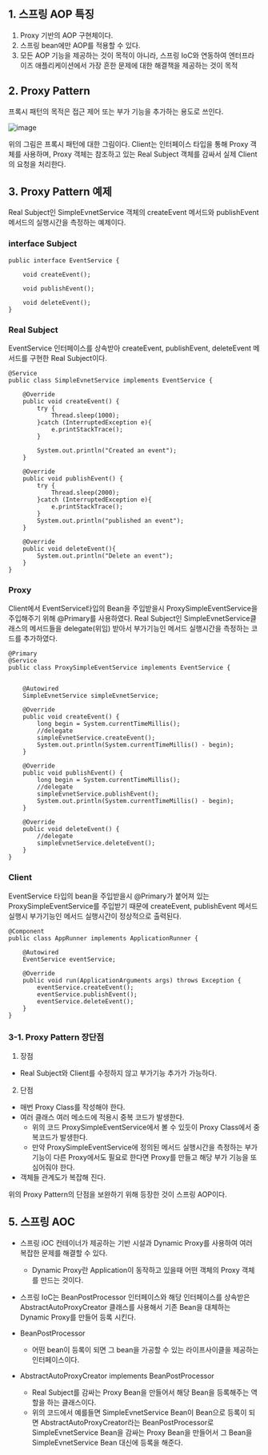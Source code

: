 ## 1. 스프링 AOP 특징
1. Proxy 기반의 AOP 구현체이다.
2. 스프링 bean에만 AOP를 적용할 수 있다.
3. 모든 AOP 기능을 제공하는 것이 목적이 아니라, 스프링 IoC와 연동하여 엔터프라이즈 애플리케이션에서 가장 흔한 문제에 대한 해결책을 제공하는 것이 목적

## 2. Proxy Pattern
프록시 패턴의 목적은 접근 제어 또는 부가 기능을 추가하는 용도로 쓰인다.

![image](https://user-images.githubusercontent.com/31675104/57967394-3f45b180-7999-11e9-8bd2-0b5bb9e4a0be.png)

위의 그림은 프록시 패턴에 대한 그림이다.
Client는 인터페이스 타입을 통해 Proxy 객체를 사용하며, Proxy 객체는 참조하고 있는 Real Subject 객체를 감싸서 실제 Client의 요청을 처리한다.

## 3. Proxy Pattern 예제
Real Subject인 SimpleEvnetService 객체의 createEvent 메서드와 publishEvent 메서드의 실행시간을 측정하는 예제이다.

### interface Subject

```
public interface EventService {

    void createEvent();

    void publishEvent();

    void deleteEvent();
}
```

### Real Subject
EventService 인터페이스를 상속받아 createEvent, publishEvent, deleteEvent 메서드를 구현한 Real Subject이다.

```
@Service
public class SimpleEvnetService implements EventService {

    @Override
    public void createEvent() {
        try {
            Thread.sleep(1000);
        }catch (InterruptedException e){
            e.printStackTrace();
        }

        System.out.println("Created an event");
    }

    @Override
    public void publishEvent() {
        try {
            Thread.sleep(2000);
        }catch (InterruptedException e){
            e.printStackTrace();
        }
        System.out.println("published an event");
    }

    @Override
    public void deleteEvent(){
        System.out.println("Delete an event");
    }
}

```

### Proxy
Client에서 EventService타입의 Bean을 주입받을시 ProxySimpleEventService을 주입해주기 위해 @Primary를 사용하였다. Real Subject인 SimpleEvnetService클래스의 메서드들을 delegate(위임) 받아서 부가기능인 메서드 실행시간을 측정하는 코드를 추가하였다.

```
@Primary
@Service
public class ProxySimpleEventService implements EventService {

    
    @Autowired
    SimpleEvnetService simpleEvnetService;

    @Override
    public void createEvent() {
        long begin = System.currentTimeMillis();
        //delegate
        simpleEvnetService.createEvent();
        System.out.println(System.currentTimeMillis() - begin);
    }

    @Override
    public void publishEvent() {
        long begin = System.currentTimeMillis();
        //delegate
        simpleEvnetService.publishEvent();
        System.out.println(System.currentTimeMillis() - begin);
    }

    @Override
    public void deleteEvent() {
        //delegate
        simpleEvnetService.deleteEvent();
    }
}
```

### Client
EventService 타입의 bean을 주입받을시 @Primary가 붙어져 있는 ProxySimpleEventService를 주입받기 때문에 createEvent, publishEvent 메서드 실행시 부가기능인 메서드 실행시간이 정상적으로 출력된다.

```
@Component
public class AppRunner implements ApplicationRunner {

    @Autowired
    EventService eventService;

    @Override
    public void run(ApplicationArguments args) throws Exception {
        eventService.createEvent();
        eventService.publishEvent();
        eventService.deleteEvent();
    }
}

```

### 3-1. Proxy Pattern 장단점

1. 장점
* Real Subject와 Client를 수정하지 않고 부가기능 추가가 가능하다.

2. 단점
* 매번 Proxy Class를 작성해야 한다.
* 여러 클래스 여러 메소드에 적용시 중복 코드가 발생한다.
    * 위의 코드 ProxySimpleEventService에서 볼 수 있듯이 Proxy Class에서 중복코드가 발생한다.
    * 만약 ProxySimpleEventService에 정의된 메서드 실행시간을 측정하는 부가기능이 다른 Proxy에서도 필요로 한다면 Proxy를 만들고 해당 부가 기능을 또 심어줘야 한다.
* 객체들 관계도가 복잡해 진다.

위의 Proxy Pattern의 단점을 보완하기 위해 등장한 것이 스프링 AOP이다.

## 5. 스프링 AOC
* 스프링 iOC 컨테이너가 제공하는 기반 시설과 Dynamic Proxy를 사용하여 여러 복잡한 문제를 해결할 수 있다.
    * Dynamic Proxy란 Application이 동작하고 있을때 어떤 객체의 Proxy 객체를 만드는 것이다.
* 스프링 IoC는 BeanPostProcessor 인터페이스와 해당 인터페이스를 상속받은 AbstractAutoProxyCreator 클래스를 사용해서 기존 Bean을 대체하는 Dynamic Proxy를 만들어 등록 시킨다.

* BeanPostProcessor
    * 어떤 bean이 등록이 되면 그 bean을 가공할 수 있는 라이프사이클을 제공하는 인터페이스이다.
* AbstractAutoProxyCreator implements BeanPostProcessor
    * Real Subject를 감싸는 Proxy Bean을 만들어서 해당 Bean을 등록해주는 역할을 하는 클래스이다.
    * 위의 코드에서 예를들면 SimpleEvnetService Bean이 Bean으로 등록이 되면 AbstractAutoProxyCreator라는 BeanPostProcessor로 SimpleEvnetService Bean을 감싸는 Proxy Bean을 만들어서 그 Bean을 SimpleEvnetService Bean 대신에 등록을 해준다.
